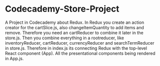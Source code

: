 # Codecademy-Store-Project

A Project in Codecademy about Redux.
In Redux you create an action creator for the cartSlice.js, also changeItemQuantity to add items and remove. Therefore you need an cartReducer to combine it later in the store.js.
Then you combine everything in a rootreducer, like inventoryReducer, cartReducer, currencyReducer and searchTermReducer in store.js.
Therefore in index.js its connecting Redux with the top-level React component (App).
All the presentational components being rendered in App.js.

